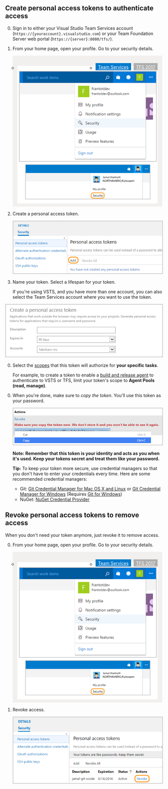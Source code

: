 ## Create personal access tokens to authenticate access

0.  Sign in to either your Visual Studio Team Services account (```https://{youraccount}.visualstudio.com```)
or your Team Foundation Server web portal (```https://{server}:8080/tfs/```).

0.  From your home page, open your profile. Go to your security details.

	<div style="background-color: #f2f0ee;padding-top:10px;padding-bottom:10px;">

	<ul class="nav nav-pills" style="padding-right:15px;padding-left:15px;padding-bottom:5px;vertical-align:top;font-size:18px;">
		<li style="float:left;" data-toggle="collapse" data-target="#my-security"></li>
		<li style="float: right;"><a style="max-width: 374px;min-width: 120px;vertical-align: top;background-color:#AEAEAE;margin: 0px 0px 0px 8px;min-width:90px;color: #fff;border: solid 2px #AEAEAE;border-radius: 0;padding: 2px 6px 0px 6px;outline-style:none;height:32px;font-size:14px;font-weight:400" data-toggle="pill" href="#tfs15">TFS 2017</a></li>
		<li class="active" style="float: right"><a style="max-width: 374px;min-width: 120px;vertical-align: top;background-color:#007acc;margin: 0px 0px 0px 0px;min-width:90px;color: #fff;border: solid 2px #007acc;border-radius: 0;padding: 2px 6px 0px 6px;outline-style:none;height:32px;font-size:14px;font-weight:400" data-toggle="pill" href="#ts">Team Services</a></li>
	</ul>

	<div id="my-security" class="tab-content collapse in fade" style="background-color: #ffffff;margin-left: 15px;margin-right:15px;padding: 5px 5px 5px 5px;">
	<div id="ts" class="tab-pane fade in active">

	<img alt="Go to Team Services account home, open your profile, go to Security" src="./_img/my-profile-team-services.png" style="border: 1px solid #CCCCCC" />

	</div>

	<div class="tab-pane fade" id="tfs15" style="background-color: #ffffff;margin-left: 15px;margin-right:15px;padding: 5px 5px 5px 5px;">

	<img alt="TFS home page, open your profile, go to Security" src="./_img/my-profile-tfs.png" style="border: 1px solid #CCCCCC" />

	</div></div></div>

0. Create a personal access token.

   <img alt="Add a personal access token" src="./_img/add-personal-access-token.png" style="border: 1px solid #CCCCCC" />

0.  Name your token. Select a lifespan for your token.

	If you're using VSTS, and you have more than one account,
	you can also select the Team Services account where you want to use the token.

   <img alt="Name your token, select a lifespan. If using VSTS, select an account for your token" src="./_img/setup-personal-access-token.png" style="border: 1px solid #CCCCCC" />

0.  Select the [scopes](../../integrate/get-started/authentication/oauth.md#scopes)
that this token will authorize for **your specific tasks**.

	For example, to create a token to enable a [build and release agent](../../build-release/concepts/agents/agents.md) to authenticate to VSTS or TFS, 
	limit your token's scope to **Agent Pools (read, manage)**. 

   <!-- <img alt="Select scopes for this token" src="./_img/select-personal-access-token-scopes.png" style="border: 1px solid #CCCCCC" />  -->

0. When you're done, make sure to *copy the token*. You'll use this token as your password.

   <img alt="Use token as the password for your git tools or apps" src="./_img/create-personal-access-token.png" style="border: 1px solid #CCCCCC" />

   **Note: Remember that this token is your identity and acts as you when it's used.
	Keep your tokens secret and treat them like your password.**

	**Tip:** To keep your token more secure, use credential managers
	so that you don't have to enter your credentials every time.
	Here are some recommended credential managers:

	*	Git: [Git Credential Manager for Mac OS X and Linux](https://github.com/Microsoft/Git-Credential-Manager-for-Mac-and-Linux)
	or [Git Credential Manager for Windows](https://github.com/Microsoft/Git-Credential-Manager-for-Windows)
	(Requires [Git for Windows](https://www.git-scm.com/download/win))
	*	NuGet: [NuGet Credential Provider](/vsts/package/nuget/auth)

## Revoke personal access tokens to remove access

When you don't need your token anymore, just revoke it to remove access.

0. From your home page, open your profile. Go to your security details.

	<div style="background-color: #f2f0ee;padding-top:10px;padding-bottom:10px;">

	<ul class="nav nav-pills" style="padding-right:15px;padding-left:15px;padding-bottom:5px;vertical-align:top;font-size:18px;">
		<li style="float:left;" data-toggle="collapse" data-target="#my-security2"></li>
		<li style="float: right;"><a style="max-width: 374px;min-width: 120px;vertical-align: top;background-color:#AEAEAE;margin: 0px 0px 0px 8px;min-width:90px;color: #fff;border: solid 2px #AEAEAE;border-radius: 0;padding: 2px 6px 0px 6px;outline-style:none;height:32px;font-size:14px;font-weight:400" data-toggle="pill" href="#tfs15-2">TFS 2017</a></li>
		<li class="active" style="float: right"><a style="max-width: 374px;min-width: 120px;vertical-align: top;background-color:#007acc;margin: 0px 0px 0px 0px;min-width:90px;color: #fff;border: solid 2px #007acc;border-radius: 0;padding: 2px 6px 0px 6px;outline-style:none;height:32px;font-size:14px;font-weight:400" data-toggle="pill" href="#ts-2">Team Services</a></li>
	</ul>

	<div id="my-security2" class="tab-content collapse in fade" style="background-color: #ffffff;margin-left: 15px;margin-right:15px;padding: 5px 5px 5px 5px;">
	<div id="ts-2" class="tab-pane fade in active">

	<img alt="Go to Team Services account home page, open your profile, go to Security" src="./_img/my-profile-team-services.png" style="border: 1px solid #CCCCCC" />

	</div>

	<div class="tab-pane fade" id="tfs15-2" style="background-color: #ffffff;margin-left: 15px;margin-right:15px;padding: 5px 5px 5px 5px;">

	<img alt="Go to TFS home page, open your profile, go to Security" src="./_img/my-profile-tfs.png" style="border: 1px solid #CCCCCC" />

	</div></div></div>

0.	Revoke access.

	<img alt="Revoke a token or all tokens" src="./_img/revoke-personal-access-tokens.png" style="border: 1px solid #CCCCCC" />

